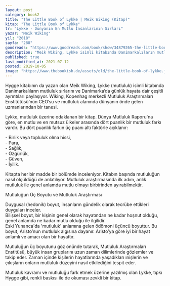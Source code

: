 ```yaml
---
layout: post  
category: book2  
title: "The Little Book of Lykke | Meik Wiking (Kitap)"  
kitap: "The Little Book of Lykke"  
tr: "Lykke - Dünyanın En Mutlu İnsanlarının Sırları"  
yazar: "Meik Wiking"  
yil: "2018"  
sayfa: "288"  
goodreads: "https://www.goodreads.com/book/show/34879265-the-little-book-of-lykke"
description: "Meik Wiking, Lykke isimli kitabında Danimarkalıların mutluluk sırlarını ve Danimarka’da günlük hayata dair çeşitli ayrıntıları paylaşıyor."
published: true
last_modified_at: 2021-07-12
posted: 2019-10-05
image: "https://www.thebookish.de/assets/old/the-little-book-of-lykke.jpg"
---
```


Hygge kitabının da yazarı olan Meik Wiking, Lykke (mutluluk) isimli kitabında Danimarkalıların mutluluk sırlarını ve Danimarka’da günlük hayata dair çeşitli ayrıntıları paylaşıyor. Wiking, Kopenhag merkezli Mutluluk Araştırmaları Enstitütüsü’nün CEO’su ve mutluluk alanında dünyanın önde gelen uzmanlarından bir tanesi.  
  
Lykke, mutluluk üzerine odaklanan bir kitap. Dünya Mutluluk Raporu'na göre, en mutlu ve en mutsuz ülkeler arasında dört puanlık bir mutluluk farkı vardır. Bu dört puanlık farkın üç puanı altı faktörle açıklanır:  

\- Birlik veya topluluk olma hissi,  
\- Para,  
\- Sağlık,  
\- Özgürlük,  
\- Güven,  
\- İyilik.  
  
Kitapta her bir madde bir bölümde inceleniyor. Kitabın başında mutluluğun nasıl ölçüldüğü de anlatılıyor. Mutluluk araştırmasında ilk adım, anlık mutluluk ile genel anlamda mutlu olmayı birbirinden ayırabilmektir.  
  
Mutluluğun Üç Boyutu ve Mutluluk Araştırması  
  
Duygusal (hedonik) boyut, insanların gündelik olarak tecrübe ettikleri duyguları inceler.  
Bilişsel boyut, bir kişinin genel olarak hayatından ne kadar hoşnut olduğu, genel anlamda ne kadar mutlu olduğu ile ilgilidir.  
Eski Yunanca'da 'mutluluk' anlamına gelen ödömoni üçüncü boyuttur. Bu boyut, Aristo’nun mutluluk algısına dayanır. Aristo’ya göre iyi bir hayat anlamlı ve amacı olan bir hayattır.  
  
Mutluluğun üç boyutunu göz önünde tutarak, Mutluluk Araştırmaları Enstitüsü, büyük insan gruplarını uzun zaman dilimlerinde gözlemler ve takip eder. Zaman içinde kişilerin hayatlarında yaşadıkları ınişlerin ve çıkışların onların mutluluk düzeyini nasıl etkilediğini tespit eder.  
  
Mutluluk kavramı ve mutluluğu fark etmek üzerine yazılmış olan Lykke, tıpkı Hygge gibi, renkli baskısı ile de okuması zevkli bir kitap.  
  
  
